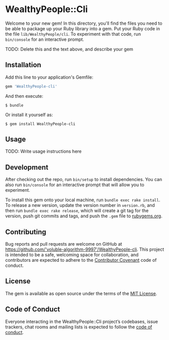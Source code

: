# WealthyPeople::Cli

Welcome to your new gem! In this directory, you'll find the files you need to be able to package up your Ruby library into a gem. Put your Ruby code in the file `lib/WealthyPeople/cli`. To experiment with that code, run `bin/console` for an interactive prompt.

TODO: Delete this and the text above, and describe your gem

## Installation

Add this line to your application's Gemfile:

```ruby
gem 'WealthyPeople-cli'
```

And then execute:

    $ bundle

Or install it yourself as:

    $ gem install WealthyPeople-cli

## Usage

TODO: Write usage instructions here

## Development

After checking out the repo, run `bin/setup` to install dependencies. You can also run `bin/console` for an interactive prompt that will allow you to experiment.

To install this gem onto your local machine, run `bundle exec rake install`. To release a new version, update the version number in `version.rb`, and then run `bundle exec rake release`, which will create a git tag for the version, push git commits and tags, and push the `.gem` file to [rubygems.org](https://rubygems.org).

## Contributing

Bug reports and pull requests are welcome on GitHub at https://github.com/'voluble-algorithm-9997'/WealthyPeople-cli. This project is intended to be a safe, welcoming space for collaboration, and contributors are expected to adhere to the [Contributor Covenant](http://contributor-covenant.org) code of conduct.

## License

The gem is available as open source under the terms of the [MIT License](https://opensource.org/licenses/MIT).

## Code of Conduct

Everyone interacting in the WealthyPeople::Cli project’s codebases, issue trackers, chat rooms and mailing lists is expected to follow the [code of conduct](https://github.com/'voluble-algorithm-9997'/WealthyPeople-cli/blob/master/CODE_OF_CONDUCT.md).

